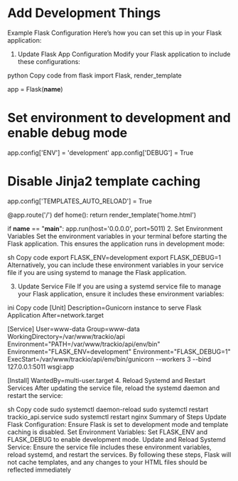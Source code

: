 <h1>Add Development Things</h1>


Example Flask Configuration
Here’s how you can set this up in your Flask application:

1. Update Flask App Configuration
Modify your Flask application to include these configurations:

python
Copy code
from flask import Flask, render_template

app = Flask(__name__)

# Set environment to development and enable debug mode
app.config['ENV'] = 'development'
app.config['DEBUG'] = True

# Disable Jinja2 template caching
app.config['TEMPLATES_AUTO_RELOAD'] = True

@app.route('/')
def home():
    return render_template('home.html')

if __name__ == "__main__":
    app.run(host='0.0.0.0', port=5011)
2. Set Environment Variables
Set the environment variables in your terminal before starting the Flask application. This ensures the application runs in development mode:

sh
Copy code
export FLASK_ENV=development
export FLASK_DEBUG=1
Alternatively, you can include these environment variables in your service file if you are using systemd to manage the Flask application.

3. Update Service File
If you are using a systemd service file to manage your Flask application, ensure it includes these environment variables:

ini
Copy code
[Unit]
Description=Gunicorn instance to serve Flask Application
After=network.target

[Service]
User=www-data
Group=www-data
WorkingDirectory=/var/www/trackio/api
Environment="PATH=/var/www/trackio/api/env/bin"
Environment="FLASK_ENV=development"
Environment="FLASK_DEBUG=1"
ExecStart=/var/www/trackio/api/env/bin/gunicorn --workers 3 --bind 127.0.0.1:5011 wsgi:app

[Install]
WantedBy=multi-user.target
4. Reload Systemd and Restart Services
After updating the service file, reload the systemd daemon and restart the service:

sh
Copy code
sudo systemctl daemon-reload
sudo systemctl restart trackio_api.service
sudo systemctl restart nginx
Summary of Steps
Update Flask Configuration: Ensure Flask is set to development mode and template caching is disabled.
Set Environment Variables: Set FLASK_ENV and FLASK_DEBUG to enable development mode.
Update and Reload Systemd Service: Ensure the service file includes these environment variables, reload systemd, and restart the services.
By following these steps, Flask will not cache templates, and any changes to your HTML files should be reflected immediately
